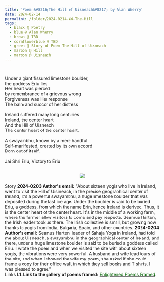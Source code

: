```yaml
---
title: 'Poem &#8216;The Hill of Uisneach&#8217; by Alan Wherry'
date: 2024-02-14
permalink: /folder/2024-0214-AW-The-Hill
tags:
  - black @ Poetry
  - blue @ Alan Wherry
  - brown @ TBD
  - cornflowerblue @ TBD
  - green @ Story of Poem The Hill of Uisneach
  - maroon @ Hill
  - maroon @ Uisneach
---
```


<br>

<p>
Under a giant fissured limestone boulder,<br>
the goddess Ériu lies<br>
Her heart was pierced<br>
by remembrance of a grievous wrong<br>
Forgiveness was Her response<br>
The balm and succor of her distress<br>
<br>
Ireland suffered many long centuries<br>
Ireland, the center heart<br>
And the Hill of Uisneach<br>
The center heart of the center heart.<br>
<br>
A swayambhu, known by a mere handful<br>
Self-manifested, created by its own accord<br>
Born out of itself.<br>
<br>
Jai Shri Ériu, Victory to Ériu<br>
</p>

<br>

<div style="text-align: center"><img src="/images/Poem_'The_Hill_of_Uiseneach'_by_Alan_Wherry.jpg" /></div>

<br>

<wave-list>
<list-title color="DarkSeaGreen" width="25">Story</list-title>
  <list-item color="BlanchedAlmond"  width="280"><b>2024-0203 Author's email:</b> "About sixteen yogis who live in Ireland, went to visit the Hill of Uisineach, in the precise geographical center of Ireland, It's a powerful swayambhu, a huge limestone boulder that was deposited during the last ice age. Under the boulder is said to be buried Eriu, a goddess, from which the name Erin, hence Ireland is derived. Thus, it is the center heart of the center heart. It's in the middle of a working farm, where the farmer allow visitors to come and pay respects. Seamus Harten, the Irish leader took us there. The Irish collective is small, but growing now thanks to yogis from India, Bulgaria, Spain, and other countries.</list-item>
  <list-item color="Lavender"  width="280"><b>2024-0204 Author's email:</b> Seamus Harten, leader of Sahaja Yoga in Ireland, had told me about Uisneach, a swayambhu in the geographical center of Ireland, and there, under a huge limestone boulder is said to be buried a goddess called Eriu. I wrote the poem and when we visited the site with about sixteen yogis, the vibrations were very powerful. A husband and wife lead tours of the site, and when I showed the wife my poem, she asked if she could frame a copy for their office wall, in which they sell books and T shirts. I was pleased to agree."</list-item>
</wave-list>

<br>

<wave-list>
<list-title color="DarkSeaGreen" width="25">Links</list-title>
  <list-item color="BlanchedAlmond"  width="285"><b> L1. Link to the gallery of poems framed:</b> <a href="https://imageevent.com/sahaja/art/enlightenedpoemsframed"><font color="DarkGreen">Enlightened Poems Framed</font></a>. </list-item>
</wave-list>